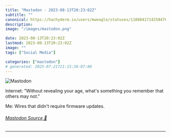 ```yaml
---
title: "Mastodon - 2023-08-13T20:23:02Z"
subtitle: ""
canonical: https://hachyderm.io/users/mweagle/statuses/110884171425847615
description:
image: "/images/mastodon.png"

date: 2023-08-13T20:23:02Z
lastmod: 2023-08-13T20:23:02Z
image: ""
tags: ["Social Media"]

categories: ["mastodon"]
# generated: 2025-07-21T21:15:38-07:00
---
```

![Mastodon](/images/mastodon.png)

<p>Internet: ”Without revealing your age, what&#39;s something you remember that others may not.&quot;</p><p>Me: Wires that didn&#39;t require firmware updates.</p>


###### [Mastodon Source 🐘](https://hachyderm.io/@mweagle/110884171425847615)

___
